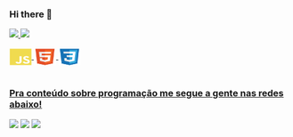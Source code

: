 ### Hi there 👋

<div>
   <a href="https://github.com/cwJorgeVitor">
   <img height="180em" src="https://github-readme-stats.vercel.app/api?username=cwJorgeVitor&show_icons=true&theme=tokyonight&include_all_commits=true&count_private=true"/>
   <img height="180em" src="https://github-readme-stats.vercel.app/api/top-langs/?username=cwJorgeVitor&layout=compact&langs_count=6&theme=tokyonight"/>

</div>
<div style="display: inline_block"><br>
  <img align="center" alt="Js" height="30" width="40" src="https://raw.githubusercontent.com/devicons/devicon/master/icons/javascript/javascript-plain.svg ">
  <img align="center" alt="HTML" height="30" width="40" src="https://raw.githubusercontent.com/devicons/devicon/master/icons/html5/html5-original.svg ">
  <img align="center" alt="CSS" height="30" width="40" src="https://raw.githubusercontent.com/devicons/devicon/master/icons/css3/css3-original.svg ">
</div>
 
 <br>
 
  ### Pra conteúdo sobre programação me segue a gente nas redes abaixo!
 
<div>
  
  <a href="" target="_blank"><img src="https://img.shields.io/badge/-Instagram-%23E4405F?style=for-the- badge&logo=instagram&logoColor=white" target="_blank"></a>
  <a href = "https://drive.google.com/file/d/143A-hfNeoMLLFK0U0S-MSTTbZk7MzGoS/view?usp=sharing"> <img src="https://cdn-icons-png.flaticon.com/512/662/662345.png" destino ="_blank"></a>
  <a href="https://www.linkedin.com/in/jorge-vitor-teles-moncao" target="_blank"><img src="https://img.shields.io/badge/-LinkedIn-%230077B5?style= for-the-badge&logo=linkedin&logoColor=white" target="_blank"></a>

</div>
